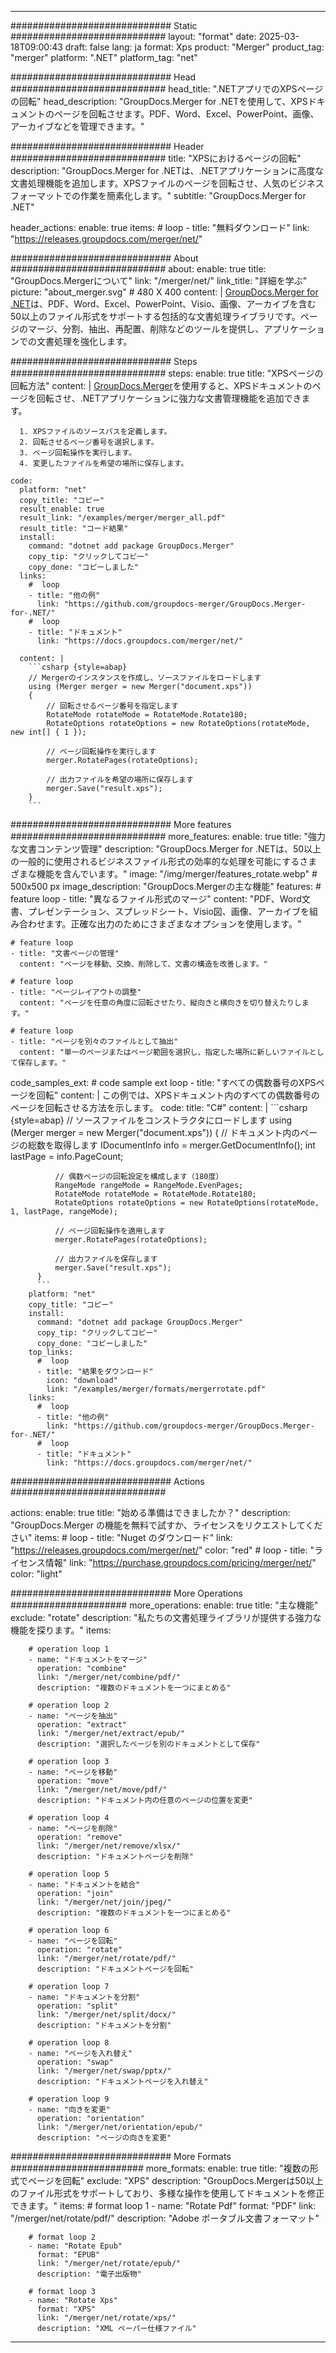
---
############################# Static ############################
layout: "format"
date:  2025-03-18T09:00:43
draft: false
lang: ja
format: Xps
product: "Merger"
product_tag: "merger"
platform: ".NET"
platform_tag: "net"

############################# Head ############################
head_title: ".NETアプリでのXPSページの回転"
head_description: "GroupDocs.Merger for .NETを使用して、XPSドキュメントのページを回転させます。PDF、Word、Excel、PowerPoint、画像、アーカイブなどを管理できます。"

############################# Header ############################
title: "XPSにおけるページの回転" 
description: "GroupDocs.Merger for .NETは、.NETアプリケーションに高度な文書処理機能を追加します。XPSファイルのページを回転させ、人気のビジネスフォーマットでの作業を簡素化します。"
subtitle: "GroupDocs.Merger for .NET" 

header_actions:
  enable: true
  items:
    #  loop
    - title: "無料ダウンロード"
      link: "https://releases.groupdocs.com/merger/net/"
      
############################# About ############################
about:
    enable: true
    title: "GroupDocs.Mergerについて"
    link: "/merger/net/"
    link_title: "詳細を学ぶ"
    picture: "about_merger.svg" # 480 X 400
    content: |
       [GroupDocs.Merger for .NET](/merger/net/)は、PDF、Word、Excel、PowerPoint、Visio、画像、アーカイブを含む50以上のファイル形式をサポートする包括的な文書処理ライブラリです。ページのマージ、分割、抽出、再配置、削除などのツールを提供し、アプリケーションでの文書処理を強化します。

############################# Steps ############################
steps:
    enable: true
    title: "XPSページの回転方法"
    content: |
      [GroupDocs.Merger](/merger/net/)を使用すると、XPSドキュメントのページを回転させ、.NETアプリケーションに強力な文書管理機能を追加できます。
      
      1. XPSファイルのソースパスを定義します。
      2. 回転させるページ番号を選択します。
      3. ページ回転操作を実行します。
      4. 変更したファイルを希望の場所に保存します。
   
    code:
      platform: "net"
      copy_title: "コピー"
      result_enable: true
      result_link: "/examples/merger/merger_all.pdf"
      result_title: "コード結果"
      install:
        command: "dotnet add package GroupDocs.Merger"
        copy_tip: "クリックしてコピー"
        copy_done: "コピーしました"
      links:
        #  loop
        - title: "他の例"
          link: "https://github.com/groupdocs-merger/GroupDocs.Merger-for-.NET/"
        #  loop
        - title: "ドキュメント"
          link: "https://docs.groupdocs.com/merger/net/"
          
      content: |
        ```csharp {style=abap}
        // Mergerのインスタンスを作成し、ソースファイルをロードします
        using (Merger merger = new Merger("document.xps"))
        {
            // 回転させるページ番号を指定します
            RotateMode rotateMode = RotateMode.Rotate180;
            RotateOptions rotateOptions = new RotateOptions(rotateMode, new int[] { 1 });

            // ページ回転操作を実行します
            merger.RotatePages(rotateOptions);

            // 出力ファイルを希望の場所に保存します
            merger.Save("result.xps");
        }
        ```            

############################# More features ############################
more_features:
  enable: true
  title: "強力な文書コンテンツ管理"
  description: "GroupDocs.Merger for .NETは、50以上の一般的に使用されるビジネスファイル形式の効率的な処理を可能にするさまざまな機能を含んでいます。"
  image: "/img/merger/features_rotate.webp" # 500x500 px
  image_description: "GroupDocs.Mergerの主な機能"
  features:
    # feature loop
    - title: "異なるファイル形式のマージ"
      content: "PDF、Word文書、プレゼンテーション、スプレッドシート、Visio図、画像、アーカイブを組み合わせます。正確な出力のためにさまざまなオプションを使用します。"

    # feature loop
    - title: "文書ページの管理"
      content: "ページを移動、交換、削除して、文書の構造を改善します。"

    # feature loop
    - title: "ページレイアウトの調整"
      content: "ページを任意の角度に回転させたり、縦向きと横向きを切り替えたりします。"

    # feature loop
    - title: "ページを別々のファイルとして抽出"
      content: "単一のページまたはページ範囲を選択し、指定した場所に新しいファイルとして保存します。"
      
  code_samples_ext:
    # code sample ext loop
    - title: "すべての偶数番号のXPSページを回転"
      content: |
        この例では、XPSドキュメント内のすべての偶数番号のページを回転させる方法を示します。
      code:
        title: "C#"
        content: |
          ```csharp {style=abap}
          // ソースファイルをコンストラクタにロードします
          using (Merger merger = new Merger("document.xps"))
          {
              // ドキュメント内のページの総数を取得します
              IDocumentInfo info = merger.GetDocumentInfo();
              int lastPage = info.PageCount;

              // 偶数ページの回転設定を構成します（180度）
              RangeMode rangeMode = RangeMode.EvenPages;
              RotateMode rotateMode = RotateMode.Rotate180;
              RotateOptions rotateOptions = new RotateOptions(rotateMode, 1, lastPage, rangeMode);
          
              // ページ回転操作を適用します
              merger.RotatePages(rotateOptions);

              // 出力ファイルを保存します
              merger.Save("result.xps");
          }
          ```
        platform: "net"
        copy_title: "コピー"
        install:
          command: "dotnet add package GroupDocs.Merger"
          copy_tip: "クリックしてコピー"
          copy_done: "コピーしました"
        top_links:
          #  loop
          - title: "結果をダウンロード"
            icon: "download"
            link: "/examples/merger/formats/mergerrotate.pdf"
        links:
          #  loop
          - title: "他の例"
            link: "https://github.com/groupdocs-merger/GroupDocs.Merger-for-.NET/"
          #  loop
          - title: "ドキュメント"
            link: "https://docs.groupdocs.com/merger/net/"
            

            


############################# Actions ############################

actions:
  enable: true
  title: "始める準備はできましたか？"
  description: "GroupDocs.Merger の機能を無料で試すか、ライセンスをリクエストしてください"
  items:
    #  loop
    - title: "Nuget のダウンロード"
      link: "https://releases.groupdocs.com/merger/net/"
      color: "red"
        #  loop
    - title: "ライセンス情報"
      link: "https://purchase.groupdocs.com/pricing/merger/net/"
      color: "light"


############################# More Operations #####################
more_operations:
    enable: true
    title: "主な機能"
    exclude: "rotate"
    description: "私たちの文書処理ライブラリが提供する強力な機能を探ります。"
    items: 
          
        # operation loop 1
        - name: "ドキュメントをマージ"
          operation: "combine"
          link: "/merger/net/combine/pdf/"
          description: "複数のドキュメントを一つにまとめる"

        # operation loop 2
        - name: "ページを抽出"
          operation: "extract"
          link: "/merger/net/extract/epub/"
          description: "選択したページを別のドキュメントとして保存"

        # operation loop 3
        - name: "ページを移動"
          operation: "move"
          link: "/merger/net/move/pdf/"
          description: "ドキュメント内の任意のページの位置を変更"

        # operation loop 4
        - name: "ページを削除"
          operation: "remove"
          link: "/merger/net/remove/xlsx/"
          description: "ドキュメントページを削除"

        # operation loop 5
        - name: "ドキュメントを結合"
          operation: "join"
          link: "/merger/net/join/jpeg/"
          description: "複数のドキュメントを一つにまとめる"

        # operation loop 6
        - name: "ページを回転"
          operation: "rotate"
          link: "/merger/net/rotate/pdf/"
          description: "ドキュメントページを回転"

        # operation loop 7
        - name: "ドキュメントを分割"
          operation: "split"
          link: "/merger/net/split/docx/"
          description: "ドキュメントを分割"

        # operation loop 8
        - name: "ページを入れ替え"
          operation: "swap"
          link: "/merger/net/swap/pptx/"
          description: "ドキュメントページを入れ替え"

        # operation loop 9
        - name: "向きを変更"
          operation: "orientation"
          link: "/merger/net/orientation/epub/"
          description: "ページの向きを変更"
          
        
          
############################# More Formats ########################
more_formats:
    enable: true
    title: "複数の形式でページを回転"
    exclude: "XPS"
    description: "GroupDocs.Mergerは50以上のファイル形式をサポートしており、多様な操作を使用してドキュメントを修正できます。"
    items: 
        # format loop 1
        - name: "Rotate Pdf"
          format: "PDF"
          link: "/merger/net/rotate/pdf/"
          description: "Adobe ポータブル文書フォーマット"

        # format loop 2
        - name: "Rotate Epub"
          format: "EPUB"
          link: "/merger/net/rotate/epub/"
          description: "電子出版物"

        # format loop 3
        - name: "Rotate Xps"
          format: "XPS"
          link: "/merger/net/rotate/xps/"
          description: "XML ペーパー仕様ファイル"


---